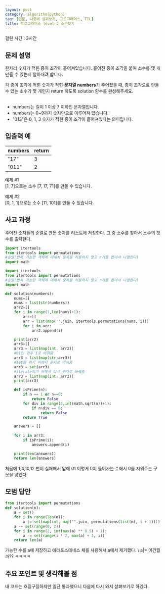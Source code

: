 ```yaml
---
layout: post
category: algorithm(python)
tag: [입문, 나중에 살펴보기, 프로그래머스, TIL]
title: 프로그래머스 level 2 소수찾기
---
```

걸린 시간 : 3시간

## 문제 설명

한자리 숫자가 적힌 종이 조각이 흩어져있습니다. 흩어진 종이 조각을 붙여 소수를 몇 개 만들 수 있는지 알아내려 합니다.

각 종이 조각에 적힌 숫자가 적힌 <strong>문자열 numbers</strong>가 주어졌을 때, 종이 조각으로 만들 수 있는 소수가 몇 개인지 return 하도록 solution 함수를 완성해주세요.
<br><br>

- numbers는 길이 1 이상 7 이하인 문자열입니다.  
- numbers는 0~9까지 숫자만으로 이루어져 있습니다.  
- "013"은 0, 1, 3 숫자가 적힌 종이 조각이 흩어져있다는 의미입니다.  

## 입출력 예

<table>
  <thead>
    <tr>
      <th>numbers</th>
      <th>return</th>
    </tr>
  </thead>
  <tbody>
    <tr>
      <td>"17"</td>
      <td>3</td>
    </tr>
    <tr>
      <td>"011"</td>
      <td>2</td>
    </tr>
  </tbody>
</table>

예제 #1  
[1, 7]으로는 소수 [7, 17, 71]를 만들 수 있습니다.  

예제 #2  
[0, 1, 1]으로는 소수 [11, 101]를 만들 수 있습니다.  

## 사고 과정

주어진 숫자들의 순열로 만든 숫자를 리스트에 저장한다.
그 중 소수를 찾아서 소수의 갯수를 출력한다. 

```python
import itertools
from itertools import permutations
#순열(반복 가능한 객체에 대해서 중복을 허용하지 않고 r개를 뽑아서 나열한다)
import math

import itertools
from itertools import permutations
#순열(반복 가능한 객체에 대해서 중복을 허용하지 않고 r개를 뽑아서 나열한다)
import math

def solution(numbers):
    nums=[]
    nums = list(str(numbers))
    arr2=[]
    for i in range(1,len(nums)+1):
        arr=[]
        arr = list(map(''.join, itertools.permutations(nums, i)))
        for i in arr:
            arr2.append(i)

    print(arr2)
    arr3=[]
    arr3 = list(map(int, arr2))
    #01인 경우 1로 바꿔줌
    arr3 = list(map(str,arr3))
    #set을 하기 위해서 문자로 바꿔줌
    arr3 = set(arr3)
    #iterate하기 위해서 다시 숫자로 바꿔줌
    arr3 = list(map(int, arr3))
    print(arr3)

    def isPrime(n): 
        if n == 1 or n==0:
            return False
        for div in range(2,int(math.sqrt(n))+1):
            if n%div == 0:
                return False
        return True

    answers = []
    
    for i in arr3:
        if isPrime(i):
            answers.append(i)

    print(len(answers))
    return len(answers)
```
처음에 1,4,10,12 번이 실패해서 앞에 01 이렇게 0이 들어가는 수에서 0을 지워주는 구문을 넣었다.

## 모범 답안

```python
from itertools import permutations
def solution(n):
    a = set()
    for i in range(len(n)):
        a |= set(map(int, map("".join, permutations(list(n), i + 1))))
    a -= set(range(0, 2))
    for i in range(2, int(max(a) ** 0.5) + 1):
        a -= set(range(i * 2, max(a) + 1, i))
    return len(a)
```

가능한 수를 a에 저장하고 에라토스테네스 체를 사용해서 a에서 제거했다.
\ a|= 이건뭘까?? ㅋㅋㅋㅋ

## 주요 포인트 및 생각해볼 점

내 코드는 흐질구질하지만 일단 통과했으니 다음에 다시 와서 살펴보기로 하겠다. 
